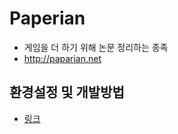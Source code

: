 # Paperian
- 게임을 더 하기 위해 논문 정리하는 종족
- http://paparian.net


## 환경설정 및 개발방법
- [링크](https://github.com/paperian/paperian/wiki)

